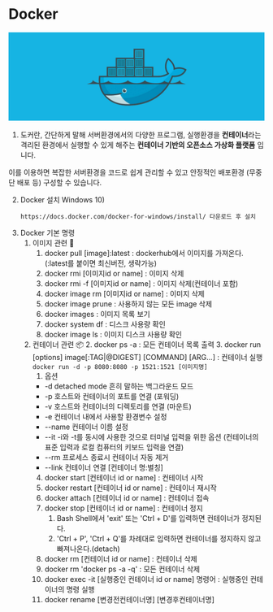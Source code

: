 # Docker
<img src="./docker.jpg" title="Docker Title" alt="Docker_Whale"></img><br/>
1. 도커란, 간단하게 말해 서버환경에서의 다양한 프로그램, 실행환경을 **컨테이너**라는 격리된 환경에서 실행할 수 있게 해주는 **컨테이너 기반의 오픈소스 가상화 플랫폼** 입니다.

이를 이용하면 복잡한 서버환경을 코드로 쉽게 관리할 수 있고 안정적인 배포환경 (무중단 배포 등) 구성할 수 있습니다.

2. Docker 설치 Windows 10)   
   ```
   https://docs.docker.com/docker-for-windows/install/ 다운로드 후 설치
   ```
3. Docker 기본 명령
   1. 이미지 관련 📜
      1. docker pull [image]:latest : dockerhub에서 이미지를 가져온다.
         (:latest를 붙이면 최신버전, 생략가능)
      1. docker rmi [이미지id or name] :  이미지 삭제
      2. docker rmi -f [이미지id or name] : 이미지 삭제(컨테이너 포함)
      4. docker image rm [이미지id or name] : 이미지 삭제
      5. docker image prune : 사용하지 않는 모든 image 삭제
      6. docker images : 이미지 목록 보기
      7. docker system df : 디스크 사용량 확인
      8. docker image ls : 이미지 디스크 사용량 확인
   2. 컨테이너 관련 📦
      2. docker ps -a : 모든 컨테이너 목록 출력
      3. docker run [options] image[:TAG|@DIGEST] [COMMAND] [ARG...] : 컨테이너 실행
      ``` docker run -d -p 8080:8080 -p 1521:1521 [이미지명]```
         1. 옵션
         - -d	detached mode 흔히 말하는 백그라운드 모드
         - -p	호스트와 컨테이너의 포트를 연결 (포워딩)
         - -v	호스트와 컨테이너의 디렉토리를 연결 (마운트)
         - -e	컨테이너 내에서 사용할 환경변수 설정
         - --name	컨테이너 이름 설정
         - --it	-i와 -t를 동시에 사용한 것으로 터미널 입력을 위한 옵션 (컨테이너의 표준 입력과 로컬 컴퓨터의 키보드 입력을 연결)
         - --rm	프로세스 종료시 컨테이너 자동 제거
         - --link	컨테이너 연결 [컨테이너 명:별칭]
      4. docker start [컨테이너 id or name] : 컨테이너 시작
      5. docker restart [컨테이너 id or name] : 컨테이너 재시작
      6. docker attach [컨테이너 id or name] : 컨테이너 접속
      7. docker stop [컨테이너 id or name] : 컨테이너 정지
         1. Bash Shell에서 'exit' 또는 'Ctrl + D'를 입력하면 컨테이너가 정지된다.
         2. 'Ctrl + P', 'Ctrl + Q'를 차례대로 입력하면 컨테이너를 정지하지 않고 빠져나온다.(detach)
      8. docker rm  [컨테이너 id or name] : 컨테이너 삭제
      9.  docker rm 'docker ps -a -q' : 모든 컨테이너 삭제
      10. docker exec -it [실행중인 컨테이너 id or name] 명령어 : 실행중인 컨테이너의 명령 실행
      11. docker rename [변경전컨테이너명] [변경후컨테이너명]